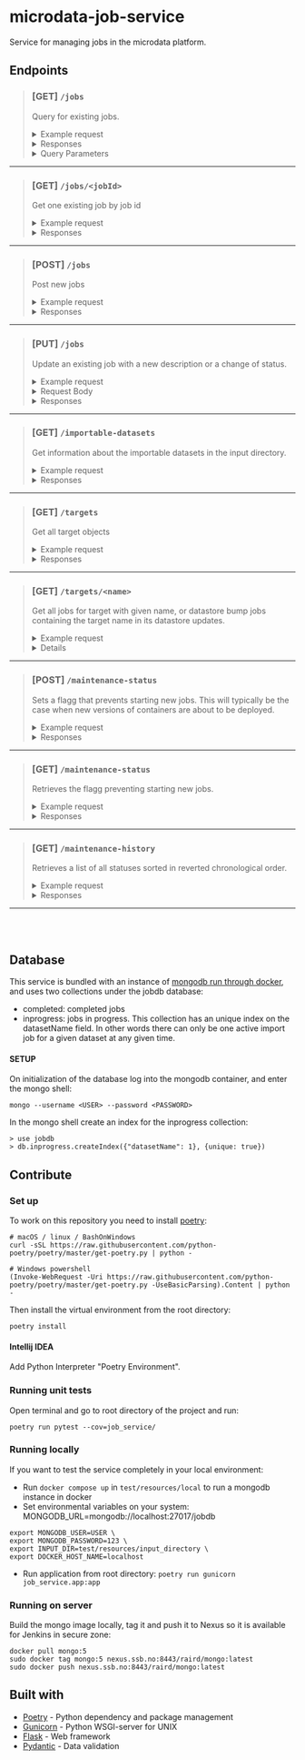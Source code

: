 # microdata-job-service
Service for managing jobs in the microdata platform.


## Endpoints

> ### **[GET]** `/jobs`
>Query for existing jobs.
><details>
>  <summary>Example request</summary>
>  
>  ```curl <url>/jobs?status=queued&operation=ADD,REMOVE```
></details>
><details>
>  <summary>Responses</summary>
>
>  | status | json                                   |
>  |--------|----------------------------------------|
>  |   200  |```[{...}, {...}]```                    |
>  |   400  |```{"message": "<Error message>"}```    |
>  |   500  |```{"message": "<Error message>"}```    |
>
></details>
><details>
>  <summary>Query Parameters</summary>
>
>  * **status** - filter on job status
>  * **operation[]** - filter on job operation
>  * **ignoreCompleted** - ignore completed jobs True | False
></details>
_____
> ### **[GET]** `/jobs/<jobId>`
>Get one existing job by job id
><details>
>  <summary>Example request</summary>
>  
>  ```curl <url>/jobs/123```
></details>
><details>
>  <summary>Responses</summary>
>
>  | status | json                                   |
>  |--------|----------------------------------------|
>  |   200  |```{"message": "OK"}```                 |
>  |   400  |```{"message": "<Error message>"}```    |
>  |   500  |```{"message": "<Error message>"}```    |
>
></details>
_____
> ### **[POST]** `/jobs`
>Post new jobs
><details>
>  <summary>Example request</summary>
>  
>  ```curl -X POST <url>/jobs -d '{"jobs": [{...}, {...}]}'```
></details>
></details>
><details>
>  <summary>Responses</summary>
>
>  | status | json                                                                                        |
>  |--------|---------------------------------------------------------------------------------------------|
>  |   200  |```[{"job_id": "123-123-123", status": "CREATED", "msg": "OK"}, {"status": "FAILED", "msg": "Missing operation"}]``` |
>  |   400  |```{"message": "<Error message>"}```                                                         |
>  |   500  |```{"message": "<Error message>"}```                                                         |
>
></details>
_____
> ### **[PUT]** `/jobs`
>Update an existing job with a new description or a change of status.
><details>
>  <summary>Example request</summary>
>  
>  ```curl -X PUT <url>/jobs -d '{"status": "failed", "log": "Unexpected failure"}'```
></details>
><details>
>  <summary>Request Body</summary>
>  Must include either description or status
>
>  * **description** - Job description
>  * **status** - Updated job status
>  * **log** - Optional log describing update (Optional)
></details>
><details>
>  <summary>Responses</summary>
>
>  | status | json                                   |
>  |--------|----------------------------------------|
>  |   200  |```{"message": "OK"}```                 |
>  |   400  |```{"message": "<Error message>"}```    |
>  |   500  |```{"message": "<Error message>"}```    |
>
></details>
_____
> ### **[GET]** `/importable-datasets`
>Get information about the importable datasets in the input directory.
><details>
>  <summary>Example request</summary>
>  
>  ```curl -X GET <url>/importable-datasets```
></details>
><details>
>  <summary>Responses</summary>
>
>  | status | json                                                                              |
>  |--------|-----------------------------------------------------------------------------------|
>  |   200  |```[{"datasetName": "MY_DATASET", "hasMetadata": false, "hasData": true}, ...]```  |
>  |   400  |```{"message": "<Error message>"}```                                               |
>  |   500  |```{"message": "<Error message>"}```                                               |
>
></details>
_____
> ### **[GET]** `/targets`
>Get all target objects
><details>
>  <summary>Example request</summary>
>  
>  ```curl -X GET <url>/targets```
></details>
></details>
><details>
>  <summary>Responses</summary>
>
>  | status | json                                                                                        |
>  |--------|---------------------------------------------------------------------------------------------|
>  |   200  |```[...targets]``` |
>  |   400  |```{"message": "<Error message>"}```                                                         |
>  |   500  |```{"message": "<Error message>"}```                                                         |
>
></details>
_____
> ### **[GET]** `/targets/<name>`
>Get all jobs for target with given name, or datastore bump jobs containing the target name
> in its datastore updates.
><details>
>  <summary>Example request</summary>
>  
>  ```curl -X GET <url>/targets/<name>/jobs```
></details>
></details>
><details>
_____
> ### **[POST]** `/maintenance-status`
> Sets a flagg that prevents starting new jobs. 
> This will typically be the case when new versions of containers are about to be deployed.
><details>
>  <summary>Example request</summary>
>
>  ```curl -X POST <url>/maintenance-status -d '{"msg": "We need to upgrade", "pause": 1}'```
></details>
></details>
><details>
>  <summary>Responses</summary>
>
>  | status | json                                                                                        |
>  |--------|---------------------------------------------------------------------------------------------|
>  |   200  ||
>  |   400  |```{"message": "<Error message>"}```                                                         |
>  |   500  |```{"message": "<Error message>"}```                                                         |
>
></details>
_____
> ### **[GET]** `/maintenance-status`
> Retrieves the flagg preventing starting new jobs.
><details>
>  <summary>Example request</summary>
>
>  ```curl -X GET <url>/maintenance-status```
></details>
></details>
><details>
>  <summary>Responses</summary>
>
>  | status | json                                                                                        |
>  |--------|---------------------------------------------------------------------------------------------|
>  |   200  | |
>  |   400  |```{"message": "<Error message>"}```                                                         |
>  |   500  |```{"message": "<Error message>"}```                                                         |
>
></details>
_____
> ### **[GET]** `/maintenance-history`
> Retrieves a list of all statuses sorted in reverted chronological order. 
><details>
>  <summary>Example request</summary>
>
>  ```curl -X GET <url>/maintenance-history```
></details>
></details>
><details>
>  <summary>Responses</summary>
>
>  | status | json                                                                                        |
>  |--------|---------------------------------------------------------------------------------------------|
>  |   200  | |
>  |   400  |```{"message": "<Error message>"}```                                                         |
>  |   500  |```{"message": "<Error message>"}```                                                         |
>
></details>
_____
</br>
</br>

## Database
This service is bundled with an instance of [mongodb run through docker](https://hub.docker.com/_/mongo), and uses two collections under the jobdb database:
* completed: completed jobs
* inprogress: jobs in progress. This collection has an unique index on the datasetName field. In other words there can only be one active import job for a given dataset at any given time.

#### SETUP
On initialization of the database log into the mongodb container, and enter the mongo shell:

```mongo --username <USER> --password <PASSWORD> ```

In the mongo shell create an index for the inprogress collection:
```
> use jobdb
> db.inprogress.createIndex({"datasetName": 1}, {unique: true})
```
## Contribute

### Set up
To work on this repository you need to install [poetry](https://python-poetry.org/docs/):
```
# macOS / linux / BashOnWindows
curl -sSL https://raw.githubusercontent.com/python-poetry/poetry/master/get-poetry.py | python -

# Windows powershell
(Invoke-WebRequest -Uri https://raw.githubusercontent.com/python-poetry/poetry/master/get-poetry.py -UseBasicParsing).Content | python -
```
Then install the virtual environment from the root directory:
```
poetry install
```


#### Intellij IDEA
Add Python Interpreter "Poetry Environment".


### Running unit tests
Open terminal and go to root directory of the project and run:
````
poetry run pytest --cov=job_service/
````

### Running locally
If you want to test the service completely in your local environment:
* Run `docker compose up` in `test/resources/local` to run a mongodb instance in docker
* Set environmental variables on your system:
MONGODB_URL=mongodb://localhost:27017/jobdb
```
export MONGODB_USER=USER \
export MONGODB_PASSWORD=123 \
export INPUT_DIR=test/resources/input_directory \
export DOCKER_HOST_NAME=localhost
```
* Run application from root directory: ```poetry run gunicorn job_service.app:app```

### Running on server
Build the mongo image locally, tag it and push it to Nexus so it is available for Jenkins in secure zone:
```
docker pull mongo:5
sudo docker tag mongo:5 nexus.ssb.no:8443/raird/mongo:latest
sudo docker push nexus.ssb.no:8443/raird/mongo:latest
```

## Built with
* [Poetry](https://python-poetry.org/) - Python dependency and package management
* [Gunicorn](https://gunicorn.org/) - Python WSGI-server for UNIX
* [Flask](https://flask.palletsprojects.com) - Web framework
* [Pydantic](https://pydantic-docs.helpmanual.io/) - Data validation

